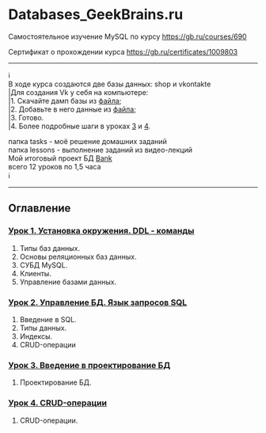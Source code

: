 # Databases_GeekBrains.ru
Самостоятельное изучение MySQL по курсу https://gb.ru/courses/690

Сертификат о прохождении курса https://gb.ru/certificates/1009803

_________
:information_source:             
В ходе курса создаются две базы данных: shop и vkontakte       
    |Для создания Vk у себя на компьютере:     
    |1. Скачайте дамп базы из [файла]();     
    |2. Добавьте в него данные из [файла]();     
    |3. Готово.                                       
    |4. Более подробные шаги в уроках [3]() и [4]().           
    
папка tasks - моё решение домашних заданий            
папка lessons - выполнение заданий из видео-лекций          
Moй итоговый проект БД [Bank]()          
всего 12 уроков по 1,5 часа          
:information_source:                
_________

## Оглавление

### [Урок 1. Установка окружения. DDL - команды](https://github.com/kornilovaap/Databases_GeekBrains.ru/tree/master/lesson_1)
1. Типы баз данных.     
2. Основы реляционных баз данных.     
3. СУБД MySQL.    
4. Клиенты.    
5. Управление базами данных.       
    
### [Урок 2. Управление БД. Язык запросов SQL](https://github.com/kornilovaap/Databases_GeekBrains.ru/tree/master/lesson_2)    
1. Введение в SQL.     
2. Типы данных.     
3. Индексы.     
4. CRUD-операции     
    
### [Урок 3. Введение в проектирование БД](https://github.com/kornilovaap/Databases_GeekBrains.ru/tree/master/lesson_3)     
1. Проектирование БД.    
    
### [Урок 4. CRUD-операции](https://github.com/kornilovaap/Databases_GeekBrains.ru/tree/master/lesson_4)    
1. CRUD-операции.    


